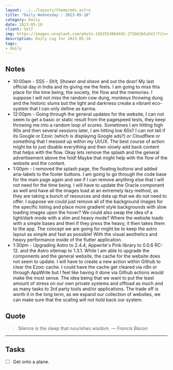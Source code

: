 ```yaml
---
layout: ../../layouts/theme/mdx.astro
title: "Daily Wednesday : 2023-05-10"
category: Daily
date: 2023-05-10
client: Self
img: https://images.unsplash.com/photo-1682553064442-272b63b5a541?fit=crop&q=85&w=1400&h=700
description: Daily Log for 2023-05-10
tags:
- daily
---
```


## Notes

- 10:00am - SSS - *Sh!t, Shower and shave* and out the door! My last official day in India and its giving me the feels. I am going to miss this place for the time being, the society, the flow and the memories. I suppose I will not miss the random cow dung, monkeys throwing dung and the historic slums but the light and darkness create a vibrant eco-system that I can only define as karma. 
- 12:00pm - Going through the general updates for the website, I can not seem to get a basic or static result from the pagespeed tests, they keep throwing me into a random loop of scores. Sometimes I am hitting high 90s and then several sessions later, I am hitting low 60s? I can not tell if its Google or Ezoic (which is displaying Google ads?) or Cloudflare or something that I messed up within my UI/UX. The best course of action might be to just disable everything and then slowly add back content that helps with the flow. Okay lets remove the splash and the general advertisement above the fold! Maybe that might help with the flow of the website and the content. 
- 1:00pm - I removed the splash page, the floating buttons and added aria-labels to the footer buttons. I am going to go through the code base for the main page again and see if I can remove anything else that I will not need for the time being. I will have to update the Oracle component as well and have all the images load at an extremely lazy method, as they are taking a bunch of resources and data up that we do not need to offer. I suppose we could just remove all of the background images for the specific listing and place more gradient style backgrounds with slow loading images upon the hover? We could also swap the idea of a light/dark mode with a slim and heavy mode? Where the website loads with a simple bases and then if they press the heavy, it then takes them to the app. The concept we are going for might be to keep the astro layout as simple and fast as possible! With the visual aesthetics and heavy performance inside of the flutter application. 
- 1:30pm - Upgrading Astro to 2.4.4, Appwrite's Pink library to 0.0.6 RC-12. and the Astro sitemap to 1.3.1. While I am able to upgrade the components and the general website, the cache for the website does not seem to update. I will have to create a new action within Github to clear the Ezoic cache. I could have the cache get cleared via n8n or through AppWrite but I feel like having it done via Github actions would make the most sense. The idea being that we want to put the least amount of stress on our own private systems and offload as much and as many tasks to 3rd party tools and/or applications. The trade off is worth it in the long term, as we expand our collection of websites, we can make sure that the scaling will not hold back our system.

## Quote

> Silence is the sleep that nourishes wisdom.
> — <cite>Francis Bacon</cite>

---

## Tasks

- [ ] Get onto a plane.